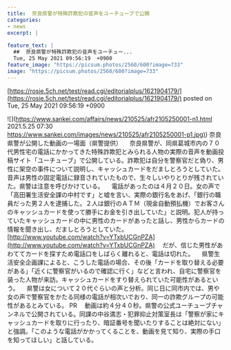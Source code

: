 ```yaml
---
title:  奈良県警が特殊詐欺犯の音声をユーチューブで公開  
categories:
- news
excerpt: |
  
feature_text: |
  ##  奈良県警が特殊詐欺犯の音声をユーチュー...
  Tue, 25 May 2021 09:56:19  +0900
feature_image: "https://picsum.photos/2560/600?image=733"
image: "https://picsum.photos/2560/600?image=733"
---
```


[https://rosie.5ch.net/test/read.cgi/editorialplus/1621904179/](https://rosie.5ch.net/test/read.cgi/editorialplus/1621904179/)
posted on Tue, 25 May 2021 09:56:19  +0900

<!--more-->

![](https://www.sankei.com/affairs/news/210525/afr2105250001-n1.html 2021.5.25 07:30 [https://www.sankei.com/images/news/210525/afr2105250001-p1.jpg)](https://www.sankei.com/images/news/210525/afr2105250001-p1.jpg)) 奈良県警が公開した動画の一場面（県警提供） 　奈良県警が、同県葛城市内の７０代男性宅の電話にかかってきた特殊詐欺犯とみられる人物の実際の音声を動画投稿サイト「ユーチューブ」で公開している。詐欺犯は自分を警察官だと偽り、男性に架空の事件について説明し、キャッシュカードをだましとろうとしていた。音声は男性の固定電話に録音されていたもので、生々しいやりとりが残されていた。県警は注意を呼びかけている。 　電話があったのは４月２０日。女の声で「高田署生活安全課の中村です」と嘘を言い、実際の銀行名をあげ、「銀行の職員だった男２人を逮捕した。２人は銀行のＡＴＭ（現金自動預払機）でお客さんのキャッシュカードを使って勝手にお金を引き出していた」と説明。犯人が持っていたキャッシュカードの中に男性のカードがあったと話し、男性からカードの情報を聞き出し、だましとろうとしていた。 [http://www.youtube.com/watch?v=YTxbUCGnPZA](http://www.youtube.com/watch?v=YTxbUCGnPZA) 　だが、信じた男性があわててカードを探すため電話口をしばらく離れると、電話は切れた。 　県警生活安全企画課によると、こうした電話の場合、その後「カードを取り替える必要がある」「近くに警察官がいるので確認に行く」などと言われ、自宅に警察官を装った人物が来訪。キャッシュカードをすり替えられていた可能性があるという。 　県警は女について２０代ぐらいの声と分析。同じ日に同市内では、男や女の声で警察官をかたる同様の電話が相次いでおり、同一の詐欺グループの可能性があるとみている。 PR 　動画は約４分４０秒。県警の公式ユーチューブチャンネルで公開されている。同課の中谷満志・犯罪抑止対策室長は「警察が家にキャッシュカードを取りに行ったり、暗証番号を聞いたりすることは絶対にない」と強調。「このような電話がかかってくることを、動画を見て知り、実際の手口を知ってほしい」と話している。
